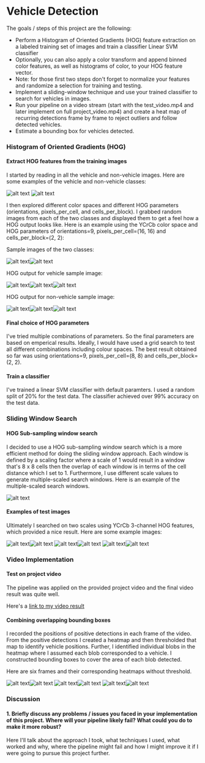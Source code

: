 # Vehicle Detection

The goals / steps of this project are the following:

* Perform a Histogram of Oriented Gradients (HOG) feature extraction on a labeled training set of images and train a classifier Linear SVM classifier
* Optionally, you can also apply a color transform and append binned color features, as well as histograms of color, to your HOG feature vector. 
* Note: for those first two steps don't forget to normalize your features and randomize a selection for training and testing.
* Implement a sliding-window technique and use your trained classifier to search for vehicles in images.
* Run your pipeline on a video stream (start with the test_video.mp4 and later implement on full project_video.mp4) and create a heat map of recurring detections frame by frame to reject outliers and follow detected vehicles.
* Estimate a bounding box for vehicles detected.

[//]: # (Image References)
[image1]: ./images/car.png
[image2]: ./images/notcar.png
[image3]: ./images/samplecar.png
[image4]: ./images/car_ch0.png
[image5]: ./images/car_ch1.png
[image6]: ./images/car_ch2.png
[image7]: ./images/samplenotcar.png
[image8]: ./images/non_ch0.png
[image9]: ./images/non_ch1.png
[image10]: ./images/non_ch2.png
[image11]: ./images/windowsearch.png
[image12]: ./images/test1.png
[image13]: ./images/test2.png
[image14]: ./images/test3.png
[image15]: ./images/test4.png
[image16]: ./images/test5.png
[image17]: ./images/test6.png
[image18]: ./images/heat1.png
[image19]: ./images/heat2.png
[image20]: ./images/heat3.png

### Histogram of Oriented Gradients (HOG)

#### Extract HOG features from the training images

I started by reading in all the vehicle and non-vehicle images. Here are some examples of the vehicle and non-vehicle classes:

![alt text][image1] ![alt text][image2]

I then explored different color spaces and different HOG parameters (orientations, pixels_per_cell, and cells_per_block).  I grabbed random images from each of the two classes and displayed them to get a feel how a HOG output looks like.
Here is an example using the YCrCb color space and HOG parameters of orientations=9, pixels_per_cell=(16, 16) and cells_per_block=(2, 2):

Sample images of the two classes:

![alt text][image3]![alt text][image7]

HOG output for vehicle sample image:

![alt text][image4]![alt text][image5]![alt text][image6]

HOG output for non-vehicle sample image:

![alt text][image8]![alt text][image9]![alt text][image10]

#### Final choice of HOG parameters

I've tried multiple combinations of parameters. So the final parameters are based on emperical results. 
Ideally, I would have used a grid search to test all different combinations including colour spaces. The best result obtained so far was using orientations=9, pixels_per_cell=(8, 8) and cells_per_block=(2, 2).

#### Train a classifier

I've trained a linear SVM classifier with default paramters. I used a random split of 20% for the test data. The classifier achieved over 99% accuracy on the test data. 

### Sliding Window Search

#### HOG Sub-sampling window search

I decided to use a HOG sub-sampling window search which is a more efficient method for doing the sliding window approach.
Each window is defined by a scaling factor where a scale of 1 would result in a window that's 8 x 8 cells then the overlap of each window is in terms of the cell distance which I set to 1. Furthermore, I use different scale values to generate multiple-scaled search windows. Here is an example of the multiple-scaled search windows. 

![alt text][image11]

#### Examples of test images  

Ultimately I searched on two scales using YCrCb 3-channel HOG features, which provided a nice result. Here are some example images:

![alt text][image12]![alt text][image13]
![alt text][image14]![alt text][image15]
![alt text][image16]![alt text][image17]

### Video Implementation

#### Test on project video

The pipeline was applied on the provided project video and the final video result was quite well. 

Here's a [link to my video result](../output_videos/vehicle_detection_output.mp4)


#### Combining overlapping bounding boxes

I recorded the positions of positive detections in each frame of the video. From the positive detections I created a heatmap and then thresholded that map to identify vehicle positions. Further, I identified individual blobs in the heatmap where I assumed each blob corresponded to a vehicle. I constructed bounding boxes to cover the area of each blob detected.  

Here are six frames and their corresponding heatmaps without threshold.

![alt text][image12]![alt text][image18]
![alt text][image13]![alt text][image19]
![alt text][image14]![alt text][image20]

### Discussion

#### 1. Briefly discuss any problems / issues you faced in your implementation of this project.  Where will your pipeline likely fail?  What could you do to make it more robust?

Here I'll talk about the approach I took, what techniques I used, what worked and why, where the pipeline might fail and how I might improve it if I were going to pursue this project further.  

